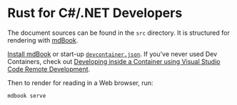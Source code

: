 # Rust for C#/.NET Developers

The document sources can be found in the `src` directory. It is structured for
rendering with [mdBook].

[Install mdBook] or start-up [`devcontainer.json`]. If you've never used Dev
Containers, check out [Developing inside a Container using Visual Studio Code
Remote Development][vscode-dc].

Then to render for reading in a Web browser, run:

    mdbook serve

  [mdBook]: https://rust-lang.github.io/mdBook/
  [Install mdBook]: https://rust-lang.github.io/mdBook/guide/installation.html
  [`devcontainer.json`]: .devcontainer/devcontainer.json
  [vscode-dc]: https://code.visualstudio.com/docs/devcontainers/containers
